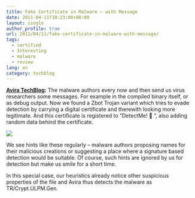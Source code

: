 ```yaml
---
title: Fake Certificate in Malware – with Message
date: 2011-04-11T18:23:00+00:00
layout: single
author_profile: true
url: 2011/04/11/fake-certificate-in-malware-with-message/
tags:
  - certified
  - Interesting
  - malware
  - review
lang: en
category: techblog
---
```

**[Avira TechBlog](http://techblog.avira.com/):** The malware authors every now and then send us virus researchers some messages. For example in the compiled binary itself, or as debug output. Now we found a Zbot Trojan variant which tries to evade detection by carrying a digital certificate and therewith looking more legitimate. And this certificate is registered to “DetectMe! 🙂 ”, also adding random data behind the certificate.  

[![](http://1.bp.blogspot.com/-n_9RunuAv6I/TaM_zuXlwuI/AAAAAAAADz8/cLaRwBCB58E/s1600/zbot.fake_.certificate.1.png)](http://1.bp.blogspot.com/-n_9RunuAv6I/TaM_zuXlwuI/AAAAAAAADz8/cLaRwBCB58E/s1600/zbot.fake_.certificate.1.png)

We see hints like these regularly – malware authors proposing names for their malicious creations or suggesting a place where a signature based detection would be suitable. Of course, such hints are ignored by us for detection but make us smile for a short time.

In this special case, our heuristics already notice other suspicious properties of the file and Avira thus detects the malware as TR/Crypt.ULPM.Gen.